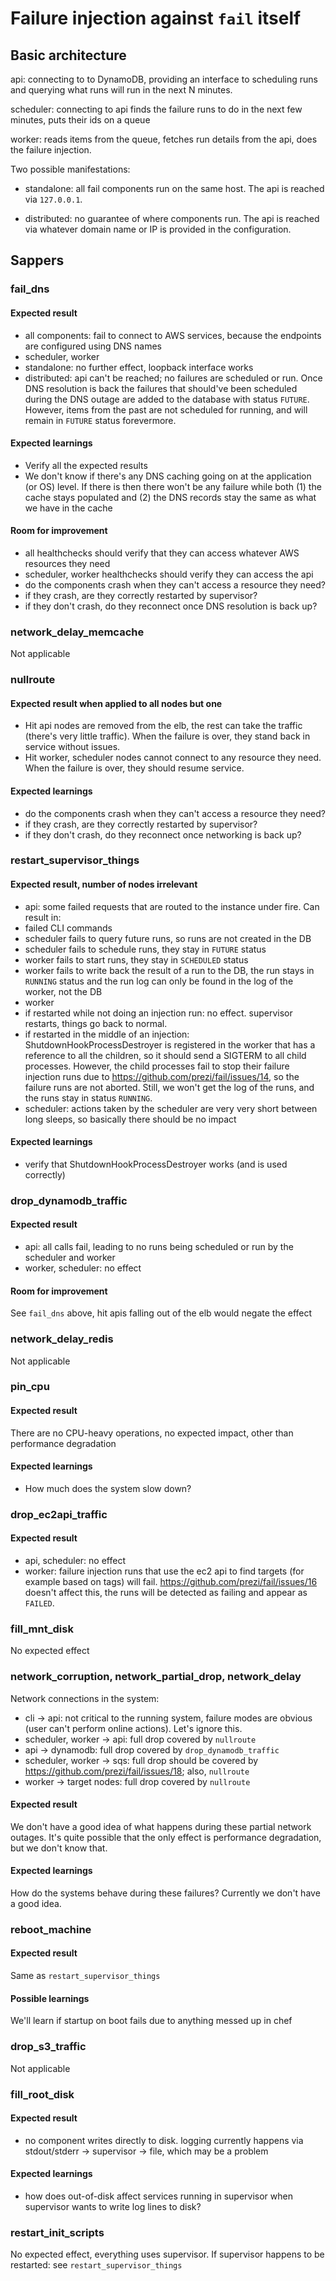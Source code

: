 # Failure injection against `fail` itself

## Basic architecture

api: connecting to to DynamoDB, providing an interface to scheduling runs and querying what runs will run in the next N minutes.

scheduler: connecting to api finds the failure runs to do in the next few minutes, puts their ids on a queue

worker: reads items from the queue, fetches run details from the api, does the failure injection.

Two possible manifestations:

* standalone: all fail components run on the same host. The api is reached via `127.0.0.1`.

* distributed: no guarantee of where components run. The api is reached via whatever domain name or IP is provided in the configuration.

## Sappers

### fail_dns

#### Expected result

* all components: fail to connect to AWS services, because the endpoints are configured using DNS names
* scheduler, worker
 * standalone: no further effect, loopback interface works
 * distributed: api can't be reached; no failures are scheduled or run. Once DNS resolution is back the failures that should've been scheduled during the DNS outage are added to the database with status `FUTURE`. However, items from the past are not scheduled for running, and will remain in `FUTURE` status forevermore.

#### Expected learnings

* Verify all the expected results
* We don't know if there's any DNS caching going on at the application (or OS) level. If there is then there won't be any failure while both (1) the cache stays populated and (2) the DNS records stay the same as what we have in the cache

#### Room for improvement

* all healthchecks should verify that they can access whatever AWS resources they need
* scheduler, worker healthchecks should verify they can access the api
* do the components crash when they can't access a resource they need?
 * if they crash, are they correctly restarted by supervisor?
 * if they don't crash, do they reconnect once DNS resolution is back up?

### network_delay_memcache

Not applicable

### nullroute

#### Expected result when applied to all nodes but one

* Hit api nodes are removed from the elb, the rest can take the traffic (there's very little traffic). When the failure is over, they stand back in service without issues.
* Hit worker, scheduler nodes cannot connect to any resource they need. When the failure is over, they should resume service.

#### Expected learnings

* do the components crash when they can't access a resource they need?
 * if they crash, are they correctly restarted by supervisor?
 * if they don't crash, do they reconnect once networking is back up?

### restart_supervisor_things

#### Expected result, number of nodes irrelevant

* api: some failed requests that are routed to the instance under fire. Can result in:
 * failed CLI commands
 * scheduler fails to query future runs, so runs are not created in the DB
 * scheduler fails to schedule runs, they stay in `FUTURE` status
 * worker fails to start runs, they stay in `SCHEDULED` status
 * worker fails to write back the result of a run to the DB, the run stays in `RUNNING` status and the run log can only be found in the log of the worker, not the DB
* worker
 * if restarted while not doing an injection run: no effect. supervisor restarts, things go back to normal.
 * if restarted in the middle of an injection: ShutdownHookProcessDestroyer is registered in the worker that has a reference to all the children, so it should send a SIGTERM to all child processes. However, the child processes fail to stop their failure injection runs due to https://github.com/prezi/fail/issues/14, so the failure runs are not aborted. Still, we won't get the log of the runs, and the runs stay in status `RUNNING`.
* scheduler: actions taken by the scheduler are very very short between long sleeps, so basically there should be no impact

#### Expected learnings

* verify that ShutdownHookProcessDestroyer works (and is used correctly)

### drop_dynamodb_traffic

#### Expected result

* api: all calls fail, leading to no runs being scheduled or run by the scheduler and worker
* worker, scheduler: no effect

#### Room for improvement

See `fail_dns` above, hit apis falling out of the elb would negate the effect

### network_delay_redis

Not applicable

### pin_cpu

#### Expected result

There are no CPU-heavy operations, no expected impact, other than performance degradation

#### Expected learnings

* How much does the system slow down?

### drop_ec2api_traffic

#### Expected result

* api, scheduler: no effect
* worker: failure injection runs that use the ec2 api to find targets (for example based on tags) will fail. https://github.com/prezi/fail/issues/16 doesn't affect this, the runs will be detected as failing and appear as `FAILED`.

### fill_mnt_disk

No expected effect

### network_corruption, network_partial_drop, network_delay

Network connections in the system:

* cli -> api: not critical to the running system, failure modes are obvious (user can't perform online actions). Let's ignore this.
* scheduler, worker -> api: full drop covered by `nullroute`
* api -> dynamodb: full drop covered by `drop_dynamodb_traffic`
* scheduler, worker -> sqs: full drop should be covered by https://github.com/prezi/fail/issues/18; also, `nullroute`
* worker -> target nodes: full drop covered by `nullroute`

#### Expected result

We don't have a good idea of what happens during these partial network outages. It's quite possible that the only effect is performance degradation, but we don't know that.

#### Expected learnings

How do the systems behave during these failures? Currently we don't have a good idea.

### reboot_machine

#### Expected result

Same as `restart_supervisor_things`

#### Possible learnings

We'll learn if startup on boot fails due to anything messed up in chef

### drop_s3_traffic

Not applicable

### fill_root_disk

#### Expected result

* no component writes directly to disk. logging currently happens via stdout/stderr -> supervisor -> file, which may be a problem

#### Expected learnings

* how does out-of-disk affect services running in supervisor when supervisor wants to write log lines to disk?

### restart_init_scripts

No expected effect, everything uses supervisor. If supervisor happens to be restarted: see `restart_supervisor_things`
